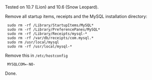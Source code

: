 Tested on 10.7 (Lion) and 10.6 (Snow Leopard).

Remove all startup items, receipts and the MySQL installation directory:

` sudo rm -rf /Library/StartupItems/MySQL*`  
` sudo rm -rf /Library/PreferencePanes/MySQL*`  
` sudo rm -rf /Library/Receipts/mysql-*`  
` sudo rm -rf /var/db/receipts/com.mysql.*`  
` sudo rm /usr/local/mysql`  
` sudo rm -rf /usr/local/mysql-*`

Remove this in `/etc/hostconfig`

` MYSQLCOM=-NO-`

Done.
